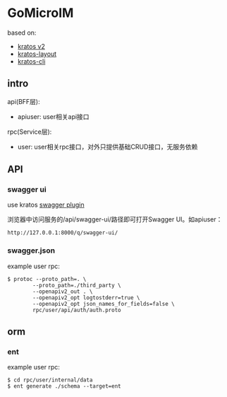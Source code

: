 # GoMicroIM

based on:

- [kratos v2](https://github.com/go-kratos/kratos)
- [kratos-layout](https://github.com/go-kratos/kratos-layout)
- [kratos-cli](https://go-kratos.dev/docs/getting-started/usage)

## intro

api(BFF层):

- apiuser: user相关api接口

rpc(Service层):

- user: user相关rpc接口，对外只提供基础CRUD接口，无服务依赖

## API

### swagger ui

use kratos [swagger plugin](https://go-kratos.dev/docs/guide/openapi)

浏览器中访问服务的/api/swagger-ui/路径即可打开Swagger UI。如apiuser：

```shell
http://127.0.0.1:8000/q/swagger-ui/
```

### swagger.json

example user rpc:

```shell
$ protoc --proto_path=. \
        --proto_path=./third_party \
        --openapiv2_out . \
        --openapiv2_opt logtostderr=true \
        --openapiv2_opt json_names_for_fields=false \
        rpc/user/api/auth/auth.proto
```

## orm

### ent

example user rpc:

```shell
$ cd rpc/user/internal/data
$ ent generate ./schema --target=ent
```
